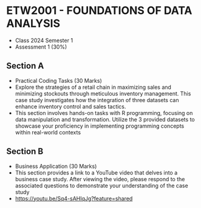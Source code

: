 # ETW2001 - FOUNDATIONS OF DATA ANALYSIS
- Class 2024 Semester 1
- Assessment 1 (30%)

## Section A
- Practical Coding Tasks (30 Marks)
- Explore the strategies of a retail chain in maximizing sales and minimizing stockouts through meticulous inventory management. This case study investigates how the integration of three datasets can enhance inventory control and sales tactics.
- This section involves hands-on tasks with R programming, focusing on data manipulation and transformation. Utilize the 3 provided datasets to showcase your proficiency in implementing programming concepts within real-world contexts

## Section B
- Business Application (30 Marks)
- This section provides a link to a YouTube video that delves into a business case study. After viewing the video, please respond to the associated questions to demonstrate your understanding of the case study
- https://youtu.be/Sq4-sAHIqJg?feature=shared
